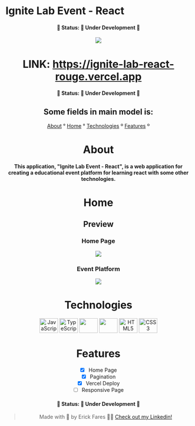 # Ignite Lab Event - React

<h4 align="center">
  🚧 Status: 🚀 Under Development 🚧
</h4>

<div align="center">
    <img src="https://user-images.githubusercontent.com/79349878/175793242-17ed5123-7b8c-4e60-947a-0d4d3f0b9baf.png"
    >

# LINK: https://ignite-lab-react-rouge.vercel.app

<h4 align="center">
  🚧 Status: 🚀 Under Development 🚧
</h4>

## Some fields in main model is:

<p align="center">
  <a href="#about">About</a> °
  <a href="#home">Home</a> °
  <a href="#technologies">Technologies</a> º
  <a href="#features">Features</a> º
</p>

# About

#### This application, "Ignite Lab Event - React", is a web application for creating a educational event platform for learning react with some other technologies.

# Home

## Preview

### Home Page

<div align="center">
  <img src="https://user-images.githubusercontent.com/79349878/175793283-df0bb591-6cbb-4608-8ce5-a00d0834902b.png">
</div>

### Event Platform

<div align="center">
  <img src="https://user-images.githubusercontent.com/79349878/175793417-81d7d470-afeb-43b6-be32-2fc64ccf74eb.png">
</div>

# Technologies

<div align="center">
  <img align="center" alt="JavaScript" height="40" width="50" src="https://cdn.jsdelivr.net/gh/devicons/devicon/icons/react/react-original.svg" />
  <img align="center" alt="TypeScript" height="40" width="50" src="https://cdn.jsdelivr.net/gh/devicons/devicon/icons/typescript/typescript-plain.svg" />
  <img align="center" src="https://cdn.jsdelivr.net/gh/devicons/devicon/icons/graphql/graphql-plain.svg" height="40" width="50" />
  <img align="center" src="https://cdn.jsdelivr.net/gh/devicons/devicon/icons/tailwindcss/tailwindcss-plain.svg" height="40" width="50"/>
  <img align="center" alt="HTML5" height="40" width="50" src="https://cdn.jsdelivr.net/gh/devicons/devicon/icons/html5/html5-plain-wordmark.svg" />
  <img align="center" alt="CSS3" height="40" width="50" src="https://cdn.jsdelivr.net/gh/devicons/devicon/icons/css3/css3-plain-wordmark.svg" />
 </div>

# Features

- [x] Home Page
- [x] Pagination
- [x] Vercel Deploy
- [ ] Responsive Page

<h4 align="center">
  🚧 Status: 🚀 Under Development 🚧
</h4>

> Made with 💜 by Erick Fares 👨‍💻 <a href="https://www.linkedin.com/in/erick-fares-3941a0207/" target="_blank">Check out my Linkedin!</a>
